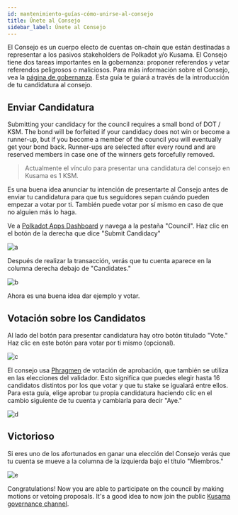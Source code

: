 ```yaml
---
id: mantenimiento-guías-cómo-unirse-al-consejo
title: Únete al Consejo
sidebar_label: Únete al Consejo
---
```


El Consejo es un cuerpo electo de cuentas on-chain que están destinadas a representar a los pasivos stakeholders de Polkadot y/o Kusama. El Consejo tiene dos tareas importantes en la gobernanza: proponer referendos y vetar referendos peligrosos o maliciosos. Para más información sobre el Consejo, vea la [página de gobernanza](learn-governance#council). Esta guía te guiará a través de la introducción de tu candidatura al consejo.

## Enviar Candidatura

Submitting your candidacy for the council requires a small bond of DOT / KSM. The bond will be forfeited if your candidacy does not win or become a runner-up, but if you become a member of the council you will eventually get your bond back. Runner-ups are selected after every round and are reserved members in case one of the winners gets forcefully removed.

> Actualmente el vínculo para presentar una candidatura del consejo en Kusama es 1 KSM.

Es una buena idea anunciar tu intención de presentarte al Consejo antes de enviar tu candidatura para que tus seguidores sepan cuándo pueden empezar a votar por ti. También puede votar por sí mismo en caso de que no alguien más lo haga.

Ve a [Polkadot Apps Dashboard](https://polkadot.js.org/apps) y navega a la pestaña "Council". Haz clic en el botón de la derecha que dice "Submit Candidacy"

![a](assets/council/submit_candidacy.png)

Después de realizar la transacción, verás que tu cuenta aparece en la columna derecha debajo de "Candidates."

![b](assets/council/candidate.png)

Ahora es una buena idea dar ejemplo y votar.

## Votación sobre los Candidatos

Al lado del botón para presentar candidatura hay otro botón titulado "Vote." Haz clic en este botón para votar por ti mismo (opcional).

![c](assets/council/vote.png)

El consejo usa [Phragmen](learn-phragmen) de votación de aprobación, que también se utiliza en las elecciones del validador. Esto significa que puedes elegir hasta 16 candidatos distintos por los que votar y que tu stake se igualará entre ellos. Para esta guía, elige aprobar tu propia candidatura haciendo clic en el cambio siguiente de tu cuenta y cambiarla para decir "Aye."

![d](assets/council/vote_for_yourself.png)

## Victorioso

Si eres uno de los afortunados en ganar una elección del Consejo verás que tu cuenta se mueve a la columna de la izquierda bajo el título "Miembros."

![e](assets/council/member.png)

Congratulations! Now you are able to participate on the council by making motions or vetoing proposals. It's a good idea to now join the public [Kusama governance channel](https://matrix.to/#/!QXMnIJzxlnVrvRzhUA:matrix.parity.io?via=matrix.parity.io&via=matrix.org&via=web3.foundation).
